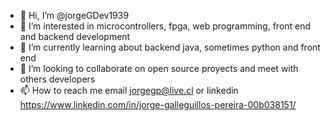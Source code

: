 - 👋 Hi, I’m @jorgeGDev1939
- 👀 I’m interested in microcontrollers, fpga, web programming, front end and backend development
- 🌱 I’m currently learning about backend java, sometimes python and front end
- 💞️ I’m looking to collaborate on open source proyects and meet with others developers
- 📫 How to reach me email jorgegp@live.cl or linkedin https://www.linkedin.com/in/jorge-galleguillos-pereira-00b038151/

<!---
jorgeGDev1939/jorgeGDev1939 is a ✨ special ✨ repository because its `README.md` (this file) appears on your GitHub profile.
You can click the Preview link to take a look at your changes.
--->
